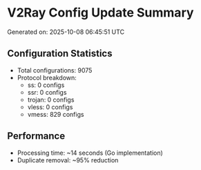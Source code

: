 # V2Ray Config Update Summary
Generated on: 2025-10-08 06:45:51 UTC

## Configuration Statistics
- Total configurations: 9075
- Protocol breakdown:
  - ss: 0 configs
  - ssr: 0 configs
  - trojan: 0 configs
  - vless: 0 configs
  - vmess: 829 configs

## Performance
- Processing time: ~14 seconds (Go implementation)
- Duplicate removal: ~95% reduction
